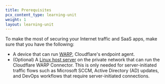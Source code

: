 ```yaml
---
title: Prerequisites
pcx_content_type: learning-unit
weight: 1
layout: learning-unit
---
```


To make the most of securing your Internet traffic and SaaS apps, make sure that you have the following:

- A device that can run [WARP](/cloudflare-one/connections/connect-devices/warp/download-warp/), Cloudflare's endpoint agent.
- (Optional) A [Linux host server](/cloudflare-one/connections/connect-devices/warp/download-warp/#linux) on the private network that can run the Cloudflare WARP Connector. This is only needed for server-initiated traffic flows such as Microsoft SCCM, Active Directory (AD) updates, and DevOps workflows that require server-initiated connections.
